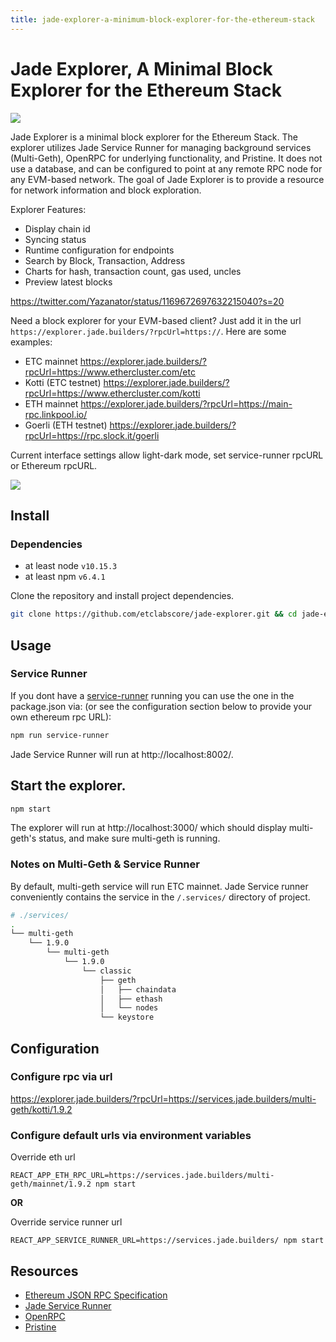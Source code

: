 ```yaml
---
title: jade-explorer-a-minimum-block-explorer-for-the-ethereum-stack
---
```


# Jade Explorer, A Minimal Block Explorer for the Ethereum Stack

![](https://user-images.githubusercontent.com/364566/62577862-aa927780-b854-11e9-9aba-a58eb7b44a47.png)

Jade Explorer is a minimal block explorer for the Ethereum Stack. The explorer utilizes Jade Service Runner for managing background services (Multi-Geth), OpenRPC for underlying functionality, and Pristine. It does not use a database, and can be configured to point at any remote RPC node for any EVM-based network. The goal of Jade Explorer is to provide a resource for network information and block exploration.

Explorer Features:

- Display chain id
- Syncing status
- Runtime configuration for endpoints
- Search by Block, Transaction, Address
- Charts for hash, transaction count, gas used, uncles
- Preview latest blocks

https://twitter.com/Yazanator/status/1169672697632215040?s=20

Need a block explorer for your EVM-based client? Just add it in the url `https://explorer.jade.builders/?rpcUrl=https://`. Here are some examples:

- ETC mainnet https://explorer.jade.builders/?rpcUrl=https://www.ethercluster.com/etc
- Kotti (ETC testnet) https://explorer.jade.builders/?rpcUrl=https://www.ethercluster.com/kotti
- ETH mainnet https://explorer.jade.builders/?rpcUrl=https://main-rpc.linkpool.io/
- Goerli (ETH testnet) https://explorer.jade.builders/?rpcUrl=https://rpc.slock.it/goerli 

Current interface settings allow light-dark mode, set service-runner rpcURL or Ethereum rpcURL.

![](https://github.com/etclabscore/jade-media-assets/blob/master/screenshots/jade-explorer_settings.gif?raw=true)

## Install

### Dependencies

- at least node `v10.15.3`
- at least npm `v6.4.1`

Clone the repository and install project dependencies.

```bash
git clone https://github.com/etclabscore/jade-explorer.git && cd jade-explorer && npm install
```

## Usage

### Service Runner
If you dont have a [service-runner](https://github.com/etclabscore/jade-service-runner) running you can use the one in the package.json via: (or see the configuration section below to provide your own ethereum rpc URL):

```bash
npm run service-runner
```

Jade Service Runner will run at http://localhost:8002/.

## Start the explorer.

```bash
npm start
```

The explorer will run at http://localhost:3000/ which should display multi-geth's status, and make sure multi-geth is running.

### Notes on Multi-Geth & Service Runner

By default, multi-geth service will run ETC mainnet. Jade Service runner conveniently contains the service in the `/.services/` directory of project.

```bash
# ./services/
.
└── multi-geth
    └── 1.9.0
        └── multi-geth
            └── 1.9.0
                └── classic
                    ├── geth
                    │   ├── chaindata
                    │   ├── ethash
                    │   └── nodes
                    └── keystore
```

## Configuration

### Configure rpc via url

https://explorer.jade.builders/?rpcUrl=https://services.jade.builders/multi-geth/kotti/1.9.2


### Configure default urls via environment variables

Override eth url

```
REACT_APP_ETH_RPC_URL=https://services.jade.builders/multi-geth/mainnet/1.9.2 npm start
```

**OR**

Override service runner url

```
REACT_APP_SERVICE_RUNNER_URL=https://services.jade.builders/ npm start
```

## Resources

- [Ethereum JSON RPC Specification](https://github.com/etclabscore/ethereum-json-rpc-specification)
- [Jade Service Runner](https://github.com/etclabscore/jade-service-runner)
- [OpenRPC](https://open-rpc.org)
- [Pristine](https://github.com/etclabscore/pristine)